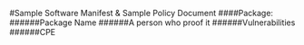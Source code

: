 #Sample Software Manifest & Sample Policy Document
####Package:
######Package Name
######A person who proof it
######Vulnerabilities
######CPE

